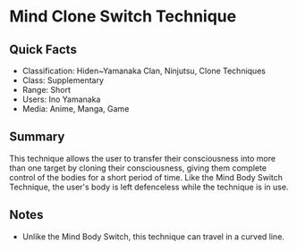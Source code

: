 # Mind Clone Switch Technique

## Quick Facts
- Classification: Hiden~Yamanaka Clan, Ninjutsu, Clone Techniques
- Class: Supplementary
- Range: Short
- Users: Ino Yamanaka
- Media: Anime, Manga, Game

## Summary
This technique allows the user to transfer their consciousness into more than one target by cloning their consciousness, giving them complete control of the bodies for a short period of time. Like the Mind Body Switch Technique, the user's body is left defenceless while the technique is in use.

## Notes
- Unlike the Mind Body Switch, this technique can travel in a curved line.
